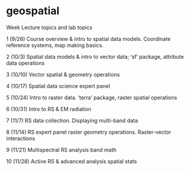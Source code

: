 # geospatial


Week	Lecture topics and lab topics

1 (9/26)	Course overview & intro to spatial data models. Coordinate reference systems, map making basics.

2 (10/3)	Spatial data models & intro to vector data;	‘sf’ package, attribute data operations

3 (10/10)	Vector spatial & geometry operations

4 (10/17)	Spatial data science expert panel

5 (10/24)	Intro to raster data.	‘terra’ package, raster spatial operations

6 (10/31)	Intro to RS & EM radiation

7 (11/7)	RS data collection. Displaying multi-band data

8 (11/14)	RS expert panel	raster geometry operations. Raster-vector interactions

9 (11/21)	Multispectral RS analysis	band math

10 (11/28) Active RS & advanced analysis	spatial stats
